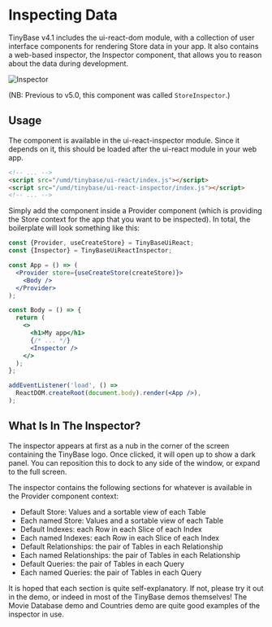 # Inspecting Data

TinyBase v4.1 includes the ui-react-dom module, with a collection of user
interface components for rendering Store data in your app. It also contains a
web-based inspector, the Inspector component, that allows you to reason about
the data during development.

![Inspector](/store-inspector.webp 'Inspector')

(NB: Previous to v5.0, this component was called `StoreInspector`.)

## Usage

The component is available in the ui-react-inspector module. Since it depends on
it, this should be loaded after the ui-react module in your web app.

```html
<!-- ... -->
<script src="/umd/tinybase/ui-react/index.js"></script>
<script src="/umd/tinybase/ui-react-inspector/index.js"></script>
<!-- ... -->
```

Simply add the component inside a Provider component (which is providing the
Store context for the app that you want to be inspected). In total, the
boilerplate will look something like this:

```jsx yolo
const {Provider, useCreateStore} = TinyBaseUiReact;
const {Inspector} = TinyBaseUiReactInspector;

const App = () => (
  <Provider store={useCreateStore(createStore)}>
    <Body />
  </Provider>
);

const Body = () => {
  return (
    <>
      <h1>My app</h1>
      {/* ... */}
      <Inspector />
    </>
  );
};

addEventListener('load', () =>
  ReactDOM.createRoot(document.body).render(<App />),
);
```

## What Is In The Inspector?

The inspector appears at first as a nub in the corner of the screen containing
the TinyBase logo. Once clicked, it will open up to show a dark panel. You can
reposition this to dock to any side of the window, or expand to the full screen.

The inspector contains the following sections for whatever is available in the
Provider component context:

- Default Store: Values and a sortable view of each Table
- Each named Store: Values and a sortable view of each Table
- Default Indexes: each Row in each Slice of each Index
- Each named Indexes: each Row in each Slice of each Index
- Default Relationships: the pair of Tables in each Relationship
- Each named Relationships: the pair of Tables in each Relationship
- Default Queries: the pair of Tables in each Query
- Each named Queries: the pair of Tables in each Query

It is hoped that each section is quite self-explanatory. If not, please try it
out in the <Inspector /> demo, or indeed in most of the TinyBase demos
themselves! The Movie Database demo and Countries demo are quite good examples
of the inspector in use.
